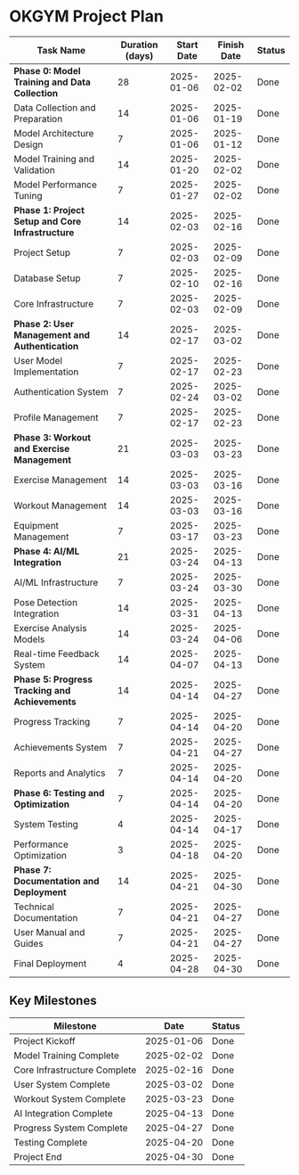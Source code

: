 # OKGYM Project Plan

| Task Name | Duration (days) | Start Date | Finish Date | Status |
|-----------|----------------|------------|-------------|---------|
| **Phase 0: Model Training and Data Collection** | 28 | 2025-01-06 | 2025-02-02 | Done |
| Data Collection and Preparation | 14 | 2025-01-06 | 2025-01-19 | Done |
| Model Architecture Design | 7 | 2025-01-06 | 2025-01-12 | Done |
| Model Training and Validation | 14 | 2025-01-20 | 2025-02-02 | Done |
| Model Performance Tuning | 7 | 2025-01-27 | 2025-02-02 | Done |
| **Phase 1: Project Setup and Core Infrastructure** | 14 | 2025-02-03 | 2025-02-16 | Done |
| Project Setup | 7 | 2025-02-03 | 2025-02-09 | Done |
| Database Setup | 7 | 2025-02-10 | 2025-02-16 | Done |
| Core Infrastructure | 7 | 2025-02-03 | 2025-02-09 | Done |
| **Phase 2: User Management and Authentication** | 14 | 2025-02-17 | 2025-03-02 | Done |
| User Model Implementation | 7 | 2025-02-17 | 2025-02-23 | Done |
| Authentication System | 7 | 2025-02-24 | 2025-03-02 | Done |
| Profile Management | 7 | 2025-02-17 | 2025-02-23 | Done |
| **Phase 3: Workout and Exercise Management** | 21 | 2025-03-03 | 2025-03-23 | Done |
| Exercise Management | 14 | 2025-03-03 | 2025-03-16 | Done |
| Workout Management | 14 | 2025-03-03 | 2025-03-16 | Done |
| Equipment Management | 7 | 2025-03-17 | 2025-03-23 | Done |
| **Phase 4: AI/ML Integration** | 21 | 2025-03-24 | 2025-04-13 | Done |
| AI/ML Infrastructure | 7 | 2025-03-24 | 2025-03-30 | Done |
| Pose Detection Integration | 14 | 2025-03-31 | 2025-04-13 | Done |
| Exercise Analysis Models | 14 | 2025-03-24 | 2025-04-06 | Done |
| Real-time Feedback System | 14 | 2025-04-07 | 2025-04-13 | Done |
| **Phase 5: Progress Tracking and Achievements** | 14 | 2025-04-14 | 2025-04-27 | Done |
| Progress Tracking | 7 | 2025-04-14 | 2025-04-20 | Done |
| Achievements System | 7 | 2025-04-21 | 2025-04-27 | Done |
| Reports and Analytics | 7 | 2025-04-14 | 2025-04-20 | Done |
| **Phase 6: Testing and Optimization** | 7 | 2025-04-14 | 2025-04-20 | Done |
| System Testing | 4 | 2025-04-14 | 2025-04-17 | Done |
| Performance Optimization | 3 | 2025-04-18 | 2025-04-20 | Done |
| **Phase 7: Documentation and Deployment** | 14 | 2025-04-21 | 2025-04-30 | Done |
| Technical Documentation | 7 | 2025-04-21 | 2025-04-27 | Done |
| User Manual and Guides | 7 | 2025-04-21 | 2025-04-27 | Done |
| Final Deployment | 4 | 2025-04-28 | 2025-04-30 | Done |

## Key Milestones

| Milestone | Date | Status |
|-----------|------|---------|
| Project Kickoff | 2025-01-06 | Done |
| Model Training Complete | 2025-02-02 | Done |
| Core Infrastructure Complete | 2025-02-16 | Done |
| User System Complete | 2025-03-02 | Done |
| Workout System Complete | 2025-03-23 | Done |
| AI Integration Complete | 2025-04-13 | Done |
| Progress System Complete | 2025-04-27 | Done |
| Testing Complete | 2025-04-20 | Done |
| Project End | 2025-04-30 | Done | 